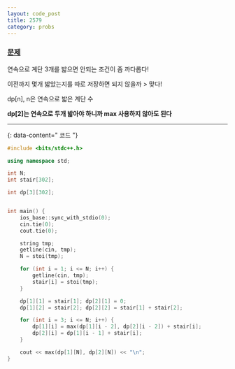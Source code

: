 ```yaml
---
layout: code_post
title: 2579
category: probs
---
```


### [문제](https://www.acmicpc.net/problem/2579)


연속으로 계단 3개를 밟으면 안되는 조건이 좀 까다롭다!

이전까지 몇개 밟았는지를 따로 저장하면 되지 않을까 > 맞다!

dp[n], n은 연속으로 밟은 계단 수

**dp[2]는 연속으로 두개 밟아야 하니까 max 사용하지 않아도 된다**


---
{: data-content=" 코드 "}

```c++
#include <bits/stdc++.h>

using namespace std;

int N;
int stair[302];

int dp[3][302];


int main() {
	ios_base::sync_with_stdio(0);
	cin.tie(0);
	cout.tie(0);

	string tmp;
	getline(cin, tmp);
	N = stoi(tmp);

	for (int i = 1; i <= N; i++) {
		getline(cin, tmp);
		stair[i] = stoi(tmp); 
	}

	dp[1][1] = stair[1]; dp[2][1] = 0;
	dp[1][2] = stair[2]; dp[2][2] = stair[1] + stair[2];

	for (int i = 3; i <= N; i++) {
		dp[1][i] = max(dp[1][i - 2], dp[2][i - 2]) + stair[i];
		dp[2][i] = dp[1][i - 1] + stair[i];
	}

	cout << max(dp[1][N], dp[2][N]) << "\n";
}
```
